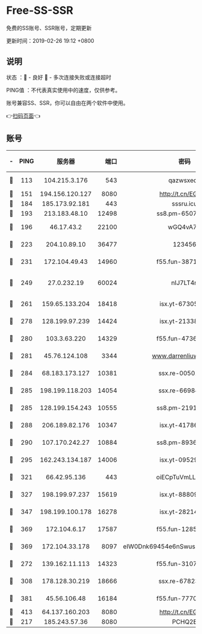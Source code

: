 # Free-SS-SSR

免费的SS账号、SSR账号，定期更新

更新时间：2019-02-26 19:12 +0800

## 说明

状态     ：🙂 - 良好 🙁 - 多次连接失败或连接超时

PING值   ：不代表真实使用中的速度，仅供参考。

账号兼容SS、SSR，你可以自由在两个软件中使用。

👉[扫码页面](https://liesauer.github.io/free-ss-ssr.github.io/)👈

## 账号

|-|PING|服务器|端口|密码|加密方式|区域|
|:----:|:----:|:-----:|-----:|:----:|:----:|:----:|
|🙂|113|104.215.3.176|543|qazwsxedc|aes-256-gcm|JP|
|🙂|151|194.156.120.127|8080|http://t.cn/EGJIyrl|rc4-md5|RU|
|🙂|184|185.173.92.181|443|sssru.icu|rc4-md5|RU|
|🙂|193|213.183.48.10|12498|ss8.pm-65077768|rc4-md5|RU|
|🙂|196|46.17.43.2|22100|wGQ4vA7D|aes-256-gcm|RU|
|🙂|223|204.10.89.10|36477|123456|aes-256-cfb|US|
|🙂|231|172.104.49.43|14960|f55.fun-38711662|aes-256-cfb|SG|
|🙂|249|27.0.232.19|60024|nIJ7LT4n|xchacha20-ietf-poly1305|HK|
|🙂|261|159.65.133.204|18418|isx.yt-67305082|aes-256-cfb|SG|
|🙂|278|128.199.97.239|14424|isx.yt-21338454|aes-256-cfb|SG|
|🙂|280|103.3.63.220|14329|f55.fun-47367810|aes-256-cfb|SG|
|🙂|281|45.76.124.108|3344|www.darrenliuwei.com|aes-256-cfb|AU|
|🙂|284|68.183.173.127|10381|ssx.re-00501672|aes-256-cfb|US|
|🙂|285|198.199.118.203|14054|ssx.re-66984414|aes-256-cfb|US|
|🙂|285|128.199.154.243|10555|ss8.pm-21916657|aes-256-cfb|SG|
|🙂|288|206.189.82.176|10347|isx.yt-41786271|aes-256-cfb|SG|
|🙂|290|107.170.242.27|10884|ss8.pm-89367697|aes-256-cfb|US|
|🙂|295|162.243.134.187|14006|isx.yt-09529412|aes-256-cfb|US|
|🙂|321|66.42.95.136|443|oiECpTuVmLLxk4Ts|aes-256-cfb|US|
|🙂|327|198.199.97.237|15619|isx.yt-88809686|aes-256-cfb|US|
|🙂|347|198.199.100.178|16278|isx.yt-28214890|aes-256-cfb|US|
|🙂|369|172.104.6.17|17587|f55.fun-12854977|aes-256-cfb|US|
|🙂|369|172.104.33.178|8097|eIW0Dnk69454e6nSwuspv9DmS201tQ0D|aes-256-cfb|SG|
|🙂|272|139.162.11.113|14323|f55.fun-31072874|aes-256-cfb|SG|
|🙂|308|178.128.30.219|18666|ssx.re-67823309|aes-256-cfb|SG|
|🙂|381|45.56.106.48|16184|f55.fun-77705055|aes-256-cfb|US|
|🙂|413|64.137.160.203|8080|http://t.cn/EGJIyrl|rc4-md5|CA|
|🙁|217|185.243.57.36|8080|PCHQ2E|rc4-md5|US|
